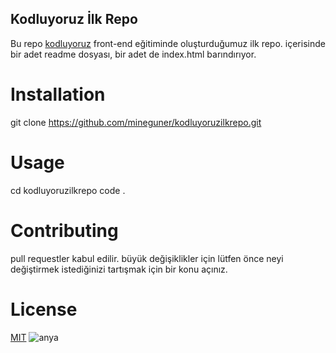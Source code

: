 ## Kodluyoruz İlk Repo
Bu repo [kodluyoruz](https://kodluyoruz.org/tr/kodluyoruz/) front-end eğitiminde oluşturduğumuz ilk repo. içerisinde bir adet readme dosyası, bir adet de index.html barındırıyor.
# Installation
git clone https://github.com/mineguner/kodluyoruzilkrepo.git
# Usage
cd kodluyoruzilkrepo
code .
# Contributing
pull requestler kabul edilir. büyük değişiklikler için lütfen önce neyi değiştirmek istediğinizi tartışmak için bir konu açınız.
# License
[MIT](https://choosealicense.com/licenses/mit/)
![anya][def]

[def]: https://en.datosjam.net.pe/wp-content/uploads/2022/06/portada_spy-x-family-87.jpg
